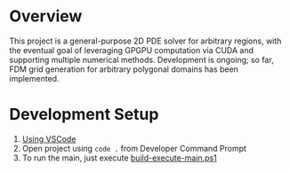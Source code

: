 # Overview
This project is a general-purpose 2D PDE solver for arbitrary regions, with the eventual goal of leveraging GPGPU computation via CUDA and supporting multiple numerical methods. Development is ongoing; so far, FDM grid generation for arbitrary polygonal domains has been implemented.



# Development Setup
1. [Using VSCode](https://code.visualstudio.com/docs/cpp/config-msvc)
2. Open project using `code .` from Developer Command Prompt
3. To run the main, just execute [build-execute-main.ps1](./scripts/build-and-execute-main.ps1)
